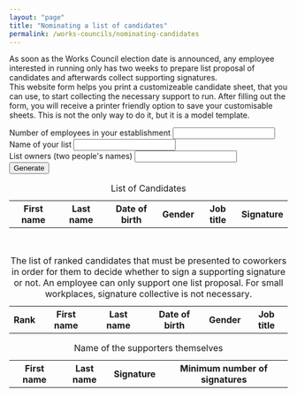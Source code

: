```yaml
---
layout: "page"
title: "Nominating a list of candidates"
permalink: /works-councils/nominating-candidates
---
```

As soon as the Works Council election date is announced, any employee interested in running only has two weeks to prepare list proposal of candidates and afterwards collect supporting signatures.
<br>This website form helps you print a customizeable candidate sheet, that you can use, to start collecting the necessary support to run. After filling out the form, you will receive a printer friendly option to save your customisable sheets. This is not the only way to do it, but it is a model template.

<div class="social-links">
  <label>Number of employees in your establishment
    <input id="employee_count" type="number" min="1" required/>
  </label><br/>
  <label>Name of your list
    <input id="list_name" />
  </label><br>
  <label>List owners (two people's names)
    <input id="list_owners" />
  </label><br>
  <button onclick="candidateTable();signaturesTable();" >Generate</button>
</div>  

<div id="works_council_size"></div>

<table id=candidate_table>
<caption>List of Candidates</caption>
  <tr>
    <th scope="col">First name</th>
    <th scope="col">Last name</th>
    <th scope="col">Date of birth</th>
    <th scope="col">Gender</th>
    <th scope="col">Job title</th>
    <th scope="col">Signature</th>
  </tr>
  <tbody id="candidates_id"></tbody>
</table>
<br>
<table id="supporter_signature_candidate_overview_table">
  <caption>The list of ranked candidates that must be presented to coworkers in order for them to decide whether to sign a supporting signature or not. An employee can only support one list proposal. For small workplaces, signature collective is not necessary.</caption>
  <tr>
    <th scope="col">Rank</th>
    <th scope="col">First name</th>
    <th scope="col">Last name</th>
    <th scope="col">Date of birth</th>
    <th scope="col">Gender</th>
    <th scope="col">Job title</th>
  </tr>
  <tbody id="signatures_candidate_id"></tbody>
</table>
<table id="supporter_signature_table">
  <caption>Name of the supporters themselves</caption>
  <tr>
    <th scope="col">First name</th>
    <th scope="col">Last name</th>
    <th scope="col">Signature</th>
    <th scope="col">Minimum number of signatures</th>
  </tr>
  <tbody id="signatures_id"></tbody>
</table>
